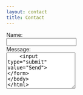 ```yaml
---
layout: contact
title: Contact
---
```


<form action="mailto:contact@yourdomain.com" method="POST" enctype="text/plain" name="EmailForm">
    <label for="name">Name:</label>
    <br>
    <input type="text" id="name" name="name">
    <br>
    <label for="ContactCommentt">Message:</label>
    <br>
    <textarea id="ContactCommentt" rows="6" cols="20">
    <input type="submit" value="Send">
</form>
    
    
